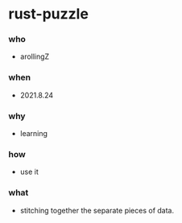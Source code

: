 # rust-puzzle
### who
- arollingZ
### when
- 2021.8.24
### why
- learning
### how
- use it
### what
- stitching together the separate pieces of data.

